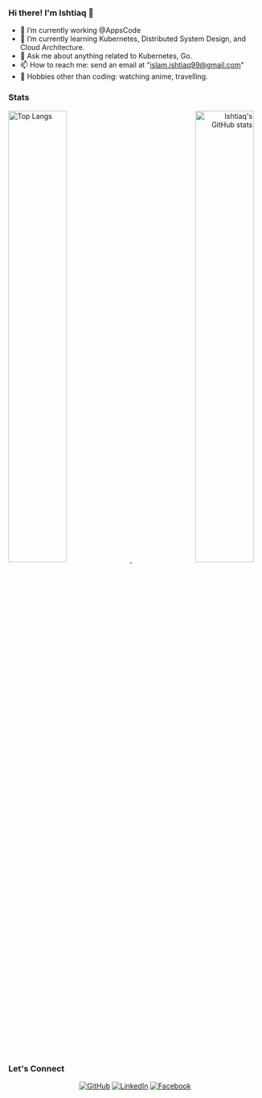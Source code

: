 ### Hi there! I'm Ishtiaq 👋

- 🔭 I’m currently working @AppsCode
- 🌱 I’m currently learning Kubernetes, Distributed System Design, and Cloud Architecture.
- 💬 Ask me about anything related to Kubernetes, Go.
- 📫 How to reach me: send an email at "islam.ishtiaq99@gmail.com"
- 🎿 Hobbies other than coding: watching anime, travelling.

### Stats

<p>
    <a align="left" href="https://github.com/ishtiaqhimel?tab=repositories">
        <img alt="Top Langs"  width="48%" src="https://github-readme-stats.vercel.app/api/top-langs/?username=ishtiaqhimel&layout=compact">
    </a>
    <a align="right" href="https://github.com/ishtiaqhimel?tab=repositories">
        <img alt="Ishtiaq's GitHub stats"  width="48%" src="https://github-readme-stats.vercel.app/api?username=ishtiaqhimel&show_icons=true&theme=vue">
    </a>
</p>

### Let's Connect 

<p align="center">
	<a href="https://github.com/ishtiaqhimel"><img src="https://img.icons8.com/bubbles/50/000000/github.png" alt="GitHub"/></a>
	<a href="https://www.linkedin.com/in/md-ishtiaq-islam-33983b165/"><img src="https://img.icons8.com/bubbles/50/000000/linkedin.png" alt="LinkedIn"/></a>
    <a href="https://www.facebook.com/ishtiaq.islam.397/"><img src="https://img.icons8.com/bubbles/50/000000/facebook-new.png" alt="Facebook"/></a>
</p>
